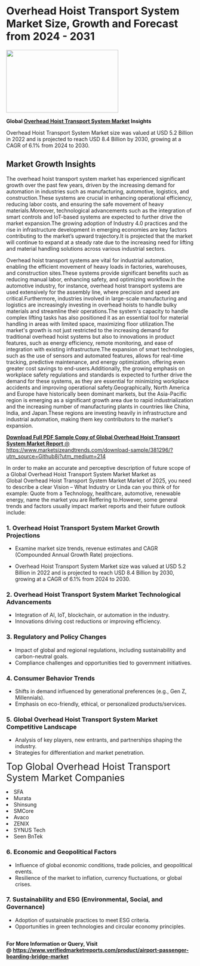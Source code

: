 <H1>Overhead Hoist Transport System Market Size, Growth and Forecast from 2024 - 2031</H1><img class="aligncenter size-medium wp-image-584254" src="https://thirdeyenews.in/wp-content/uploads/2024/09/Global-Market-Research-300x168.jpeg" alt="" width="300" height="168" /><p><strong>Global&nbsp;<a href="https://www.marketsizeandtrends.com/download-sample/381296/?utm_source=Github8j?utm_medium=214">Overhead Hoist Transport System Market</a> Insights</strong></p><p>Overhead Hoist Transport System Market size was valued at USD 5.2 Billion in 2022 and is projected to reach USD 8.4 Billion by 2030, growing at a CAGR of 6.1% from 2024 to 2030.</p><p><h2>Market Growth Insights</h2> <p>The overhead hoist transport system market has experienced significant growth over the past few years, driven by the increasing demand for automation in industries such as manufacturing, automotive, logistics, and construction.These systems are crucial in enhancing operational efficiency, reducing labor costs, and ensuring the safe movement of heavy materials.Moreover, technological advancements such as the integration of smart controls and IoT-based systems are expected to further drive the market expansion.The growing adoption of Industry 4.0 practices and the rise in infrastructure development in emerging economies are key factors contributing to the market’s upward trajectory.It is projected that the market will continue to expand at a steady rate due to the increasing need for lifting and material handling solutions across various industrial sectors.</p> <p><a href="download_sample_link_here"></a></p> <p>Overhead hoist transport systems are vital for industrial automation, enabling the efficient movement of heavy loads in factories, warehouses, and construction sites.These systems provide significant benefits such as reducing manual labor, enhancing safety, and optimizing workflow.In the automotive industry, for instance, overhead hoist transport systems are used extensively for the assembly line, where precision and speed are critical.Furthermore, industries involved in large-scale manufacturing and logistics are increasingly investing in overhead hoists to handle bulky materials and streamline their operations.The system's capacity to handle complex lifting tasks has also positioned it as an essential tool for material handling in areas with limited space, maximizing floor utilization.The market's growth is not just restricted to the increasing demand for traditional overhead hoist systems but also to innovations in product features, such as energy efficiency, remote monitoring, and ease of integration with existing infrastructure.The expansion of smart technologies, such as the use of sensors and automated features, allows for real-time tracking, predictive maintenance, and energy optimization, offering even greater cost savings to end-users.Additionally, the growing emphasis on workplace safety regulations and standards is expected to further drive the demand for these systems, as they are essential for minimizing workplace accidents and improving operational safety.Geographically, North America and Europe have historically been dominant markets, but the Asia-Pacific region is emerging as a significant growth area due to rapid industrialization and the increasing number of manufacturing plants in countries like China, India, and Japan.These regions are investing heavily in infrastructure and industrial automation, making them key contributors to the market's expansion.</p> <p><a href="get_more_info_link_here"></p><p><span class=""><strong>Download Full PDF Sample Copy of Global Overhead Hoist Transport System Market Report</strong> @ <a href="https://www.marketsizeandtrends.com/download-sample/381296/?utm_source=Github8j?utm_medium=214" target="_blank">https://www.marketsizeandtrends.com/download-sample/381296/?utm_source=Github8j?utm_medium=214</a></span></p><p>In order to make an accurate and perceptive description of future scope of a Global&nbsp;Overhead Hoist Transport System Market Market as Global&nbsp;Overhead Hoist Transport System Market Market of 2025, you need to describe a clear Vision &ndash; What Industry or Linda can you think of for example: Quote from a Technology, healthcare, automotive, renewable energy, name the market you are Reffering to.However, some general trends and factors usually impact market reports and their future outlook include:</p><h3>1.&nbsp;<strong>Overhead Hoist Transport System Market Growth Projections</strong></h3><ul><li>Examine market size trends, revenue estimates and CAGR (Compounded Annual Growth Rate) projections.</li><li><p>Overhead Hoist Transport System Market size was valued at USD 5.2 Billion in 2022 and is projected to reach USD 8.4 Billion by 2030, growing at a CAGR of 6.1% from 2024 to 2030.</p></li></ul><h3>2.&nbsp;<strong>Overhead Hoist Transport System Market Technological Advancements</strong></h3><ul><li>Integration of AI, IoT, blockchain, or automation in the industry.</li><li>Innovations driving cost reductions or improving efficiency.</li></ul><h3>3.&nbsp;<strong>Regulatory and Policy Changes</strong></h3><ul><li>Impact of global and regional regulations, including sustainability and carbon-neutral goals.</li><li>Compliance challenges and opportunities tied to government initiatives.</li></ul><h3>4.&nbsp;<strong>Consumer Behavior Trends</strong></h3><ul><li>Shifts in demand influenced by generational preferences (e.g., Gen Z, Millennials).</li><li>Emphasis on eco-friendly, ethical, or personalized products/services.</li></ul><h3>5.&nbsp;<strong>Global Overhead Hoist Transport System Market Competitive Landscape</strong></h3><ul><li>Analysis of key players, new entrants, and partnerships shaping the industry.</li><li>Strategies for differentiation and market penetration.</li></ul><p data-pm-slice="1 1 []"><span style="color: inherit; font-family: inherit; font-size: 25px;">Top Global Overhead Hoist Transport System Market Companies</span></p><div class="" data-test-id=""><p><li>SFA</li><li> Murata</li><li> Shinsung</li><li> SMCore</li><li> Avaco</li><li> ZENIX</li><li> SYNUS Tech</li><li> Seen BnTek</li></p></div><h3>6.&nbsp;<strong>Economic and Geopolitical Factors</strong></h3><ul><li>Influence of global economic conditions, trade policies, and geopolitical events.</li><li>Resilience of the market to inflation, currency fluctuations, or global crises.</li></ul><h3>7.&nbsp;<strong>Sustainability and ESG (Environmental, Social, and Governance)</strong></h3><ul><li>Adoption of sustainable practices to meet ESG criteria.</li><li>Opportunities in green technologies and circular economy principles.</li></ul><h2><strong style="font-size: 14px;">For More Information or Query, Visit @&nbsp;</strong><a style="background-color: #ffffff; font-size: 14px;" href="https://www.marketsizeandtrends.com/report/overhead-hoist-transport-system-market/" target="_blank">https://www.verifiedmarketreports.com/product/airport-passenger-boarding-bridge-market</a></h2>